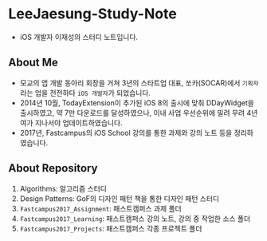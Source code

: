 # LeeJaesung-Study-Note
- iOS 개발자 이재성의 스터디 노트입니다.

## About Me
- 모교의 앱 개발 동아리 회장을 거쳐 3년의 스타트업 대표, 쏘카(SOCAR)에서 `기획자` 라는 업을 전전하다 `iOS 개발자`가 되었습니다.
- 2014년 10월, TodayExtension이 추가된 iOS 8의 출시에 맞춰 DDayWidget을 출시하였고, 약 7만 다운로드를 달성하였으나, 이내 사업 우선순위에 밀려 무려 4년여가 지나서야 업데이트하였습니다.
- 2017년, Fastcampus의 iOS School 강의를 통한 과제와 강의 노트 등을 정리하였습니다.

## About Repository
1. Algorithms: 알고리즘 스터디
2. Design Patterns: GoF의 디자인 패턴 책을 통한 디자인 패턴 스터디
3. `Fastcampus2017_Assignment`: 패스트캠퍼스 과제 폴더
4. `Fastcampus2017_Learning`: 패스트캠퍼스 강의 노트, 강의 중 작업한 소스 폴더
5. `Fastcampus2017_Projects`: 패스트캠퍼스 각종 프로젝트 폴더
